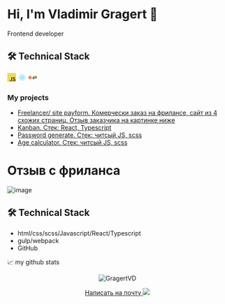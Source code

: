 # Hi, I'm Vladimir Gragert 👋
Frontend developer

<!-- <p align='center'>
   <a href="https://github-readme-stats.vercel.app/api?username=romankh3&show_icons=true&count_private=true"><img
           height=150
           src="https://github-readme-stats.vercel.app/api?username=romankh3&show_icons=true&count_private=true"/></a>
   <a href="https://github.com/romankh3/github-readme-stats"><img height=150
                                                                  src="https://github-readme-stats.vercel.app/api/top-langs/?username=romankh3&layout=compact"/></a>
</p> -->

## 🛠 Technical Stack
<code><img height="20" src="https://raw.githubusercontent.com/github/explore/80688e429a7d4ef2fca1e82350fe8e3517d3494d/topics/javascript/javascript.png"></code>
<code><img height="20" src="https://raw.githubusercontent.com/github/explore/80688e429a7d4ef2fca1e82350fe8e3517d3494d/topics/react/react.png"></code>
<code><img height="20" src="https://raw.githubusercontent.com/github/explore/80688e429a7d4ef2fca1e82350fe8e3517d3494d/topics/git/git.png"></code>


### My projects
*   <a href="http://hosts.su/">Freelancer/ site payform. Комерчески заказ на фрилансе, сайт из 4 схожих страниц. Отзыв заказчика на картинке ниже </a>
*   <a href="https://kanban-task-management-web-app-brown.vercel.app/">Kanban. Стек: React, Typescript</a>
*   <a href="https://password-generator-app-gragert-mwitt8mx4-gragertvd.vercel.app/">Password generate. Стек: читсый JS, scss</a>
*   <a href="https://age-calculator-app-main-gragert-1hjqjfyei-gragertvd.vercel.app/">Age calculator. Стек: читсый JS, scss</a>

# Отзыв с фриланса
![image](https://github.com/GragertVD/GragertVD/assets/123471464/f557f276-2c1f-4361-9db9-5e8ab34c070f)

## 🛠 Technical Stack
*   html/css/scss/Javascript/React/Typescript   
*   gulp/webpack
*   GitHub


📈 my github stats

<p align="center"> <img src="https://github-readme-stats.vercel.app/api?username=GragertVD&show_icons=true&theme=gotham" alt="GragertVD" />


<p align='center'>
   <a href="mailto:gragertvd@gmail.com">
       Написать на почту
   </a>
   <a href="https://t.me/gragert_vd">
       <img src="https://img.shields.io/badge/Telegram-2CA5E0?style=for-the-badge&logo=telegram&logoColor=white"/>
   </a>
</p>
